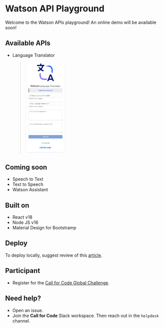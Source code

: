 # Watson API Playground

Welcome to the Watson APIs playground! An online demo will be available soon!

## Available APIs

- Language Translator
  > <img src="./assets/images/frontend_ui_screenshot.png" alt="" width="30%" />

## Coming soon

- Speech to Text
- Text to Speech
- Watson Assistant

## Built on

- React v18
- Node JS v16
- Material Design for Bootstramp

## Deploy

To deploy locally, suggest review of this [article](./deployment/docker/README.md).

## Participant

- Register for the [Call for Code Global Challenge](https://developer.ibm.com/callforcode/global-challenge/).

## Need help?

- Open an issue.
- Join the **Call for Code** Slack workspace. Then reach out in the `helpdesk` channel.
